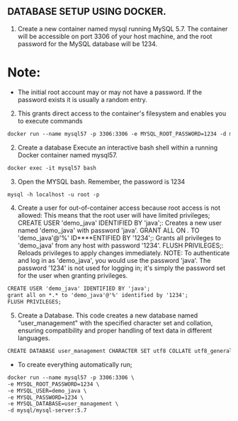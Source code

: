 ## DATABASE SETUP USING DOCKER.
1. Create a new container named mysql running MySQL 5.7. The container will be accessible on port 3306 of your host machine, and the root password for the MySQL database will be 1234.
# Note:
   - The initial root account may or may not have a password. If the password exists it is usually a random entry.
2.  This grants direct access to the container's filesystem and enables you to execute commands
```dtd
docker run --name mysql57 -p 3306:3306 -e MYSQL_ROOT_PASSWORD=1234 -d mysql/mysql-server:5.7
```
2. Create a database
Execute an interactive bash shell within a running Docker container named mysql57.
```dtd
docker exec -it mysql57 bash
```
3. Open the MYSQL bash. Remember, the password is 1234
```dtd
mysql -h localhost -u root -p
```
4. Create a user for out-of-container access because root access is not allowed:
This means that the root user will have limited privileges;
   CREATE USER 'demo_java' IDENTIFIED BY 'java';: Creates a new user named 'demo_java' with password 'java'.
   GRANT ALL ON *.* TO 'demo_java'@'%' ID****ENTIFIED BY '1234';: Grants all privileges to 'demo_java' from any host with password '1234'.
   FLUSH PRIVILEGES;: Reloads privileges to apply changes immediately.
NOTE: To authenticate and log in as 'demo_java', you would use the password 'java'. The password '1234' is not used for logging in; it's simply the password set for the user when granting privileges.
```dtd
CREATE USER 'demo_java' IDENTIFIED BY 'java';
grant all on *.* to 'demo_java'@'%' identified by '1234';
FLUSH PRIVILEGES;
```
5. Create a Database.
This code creates a new database named "user_management" with the specified character set and collation, ensuring compatibility and proper handling of text data in different languages.
```dtd
CREATE DATABASE user_management CHARACTER SET utf8 COLLATE utf8_general_ci;
```
- To create everything automatically run;
```dtd
docker run --name mysql57 -p 3306:3306 \
-e MYSQL_ROOT_PASSWORD=1234 \
-e MYSQL_USER=demo_java \
-e MYSQL_PASSWORD=1234 \
-e MYSQL_DATABASE=user_management \
-d mysql/mysql-server:5.7
```


